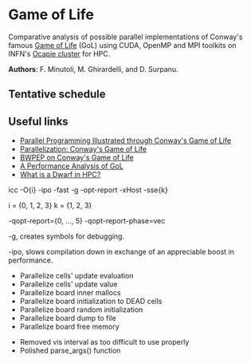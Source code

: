 # Game of Life

Comparative analysis of possible parallel implementations of Conway's famous [Game of Life](https://en.wikipedia.org/wiki/Conway%27s_Game_of_Life) (GoL) using CUDA, OpenMP and MPI toolkits on INFN's [Ocapie cluster](https://web.ge.infn.it/calcolo/joomla/2-uncategorised/106-farm-hpc-ocapie) for HPC.

**Authors**: F. Minutoli, M. Ghirardelli, and D. Surpanu.

## Tentative schedule

## Useful links

- [Parallel Programming Illustrated through Conway's Game of Life](https://tcpp.cs.gsu.edu/curriculum/?q=system/files/ch10.pdf)
- [Parallelization: Conway's Game of Life](http://www.shodor.org/media/content/petascale/materials/UPModules/GameOfLife/Life_Module_Document_pdf.pdf)
- [BWPEP on Conway's Game of Life](http://shodor.org/petascale/materials/UPModules/exercises/Game_of_Life/)
- [A Performance Analysis of GoL](https://arxiv.org/pdf/1209.4408.pdf)
- [What is a Dwarf in HPC?](https://www5.in.tum.de/lehre/vorlesungen/hpc/WS15/structured.pdf)

<!-- TODO: Specify the input format -->
<!-- TODO: Remove ghost rows -->
<!-- TODO: Add OpenMP parallelization via pragmas -->

<!-- Compiler optimization -->
icc -O{i} -ipo -fast -g -opt-report -xHost -sse{k}

i = {0, 1, 2, 3} 
k = {1, 2, 3}

-qopt-report={0, ..., 5}
-qopt-report-phase=vec

-g, creates symbols for debugging.

-ipo, slows compilation down in exchange of an appreciable boost in performance.

<!-- Parallelization via OpenMP -->

- Parallelize cells' update evaluation
- Parallelize cells' update value
- Parallelize board inner mallocs
- Parallelize board initialization to DEAD cells
- Parallelize board random initialization
- Parallelize board dump to file
- Parallelize board free memory

<!-- Commit message -->
- Removed vis interval as too difficult to use properly
- Polished parse_args() function